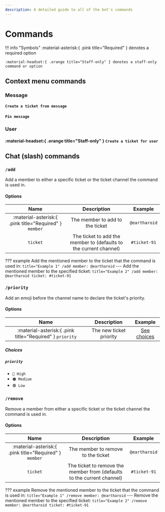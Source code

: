 ```yaml
---
description: A detailed guide to all of the bot's commands
---
```


# Commands

!!! info "Symbols"
	:material-asterisk:{ .pink title="Required" } denotes a required option

	:material-headset:{ .orange title="Staff-only" } denotes a staff-only command or option

## Context menu commands

### Message

#### `Create a ticket from message`

#### `Pin message`

### User

#### :material-headset:{ .orange title="Staff-only" } `Create a ticket for user`

## Chat (slash) commands

### `/add`

Add a member to either a specific ticket or the ticket channel the command is used in.  

#### Options

|                          Name                          |                            Description                            |    Example    |
| :----------------------------------------------------: | :---------------------------------------------------------------: | :-----------: |
| :material-asterisk:{ .pink title="Required" } `member` |                  The member to add to the ticket                  | `@eartharoid` |
|                        `ticket`                        | The ticket to add the member to (defaults to the current channel) | `#ticket-91`  |

??? example
	Add the mentioned member to the ticket that the command is used in:
	``` title="Example 1"
	/add member: @eartharoid
	```
	---
	Add the mentioned member to the specified ticket:
	``` title="Example 2"
	/add member: @eartharoid ticket: #ticket-91
	```

### `/priority`

Add an emoji before the channel name to declare the ticket's priority.

#### Options

|                           Name                           |       Description       |          Example           |
| :------------------------------------------------------: | :---------------------: | :------------------------: |
| :material-asterisk:{ .pink title="Required" } `priority` | The new ticket priority | [See choices](#priority_1) |

##### Choices

##### `priority`

- `🔴 High`
- `🟠 Medium`
- `🟢 Low`

### `/remove`

Remove a member from either a specific ticket or the ticket channel the command is used in.  

#### Options

|                          Name                          |                              Description                               |    Example    |
| :----------------------------------------------------: | :--------------------------------------------------------------------: | :-----------: |
| :material-asterisk:{ .pink title="Required" } `member` |                   The member to remove to the ticket                   | `@eartharoid` |
|                        `ticket`                        | The ticket to remove the member from (defaults to the current channel) | `#ticket-91`  |

??? example
	Remove the mentioned member to the ticket that the command is used in:
	``` title="Example 1"
	/remove member: @eartharoid
	```
	---
	Remove the mentioned member to the specified ticket:
	``` title="Example 2"
	/remove member: @eartharoid ticket: #ticket-91
	```